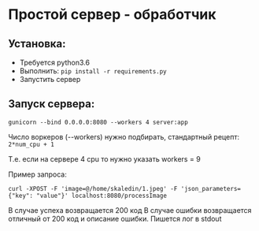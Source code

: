 # Простой сервер - обработчик

## Установка:
* Требуется python3.6
* Выполнить: `pip install -r requirements.py`
* Запустить сервер

## Запуск сервера:
```
gunicorn --bind 0.0.0.0:8080 --workers 4 server:app
```

Число воркеров (--workers) нужно подбирать, стандартный рецепт: `2*num_cpu + 1`

Т.е. если на сервере 4 cpu то нужно указать workers = 9

Пример запроса:
```
curl -XPOST -F 'image=@/home/skaledin/1.jpeg' -F 'json_parameters={"key": "value"}' localhost:8080/processImage
```

В случае успеха возвращается 200 код
В случае ошибки возвращается отличный от 200 код и описание ошибки.
Пишется лог в stdout
